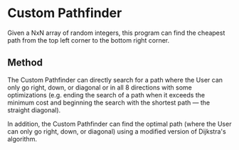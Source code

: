 # Custom Pathfinder
Given a NxN array of random integers, this program can find the cheapest path from the top left corner to the bottom right corner. 
## Method
The Custom Pathfinder can directly search for a path where the User can only go right, down, or diagonal or in all 8 directions with some optimizations (e.g. ending the search of a path when it exceeds the minimum cost and beginning the search with the shortest path — the straight diagonal).

In addition, the Custom Pathfinder can find the optimal path (where the User can only go right, down, or diagonal) using a modified version of Dijkstra's algorithm.
